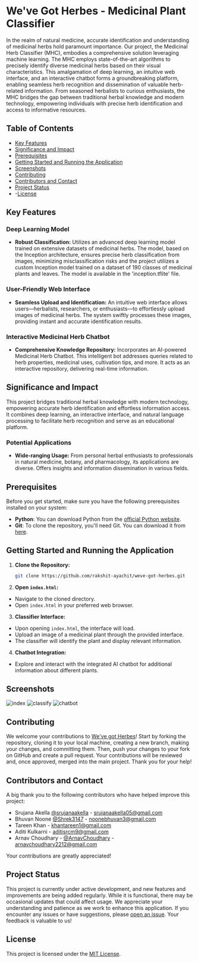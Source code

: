 # We've Got Herbes - Medicinal Plant Classifier

In the realm of natural medicine, accurate identification and understanding of medicinal herbs hold paramount importance. Our project, the Medicinal Herb Classifier (MHC), embodies a comprehensive solution leveraging machine learning. The MHC employs state-of-the-art algorithms to precisely identify diverse medicinal herbs based on their visual characteristics. This amalgamation of deep learning, an intuitive web interface, and an interactive chatbot forms a groundbreaking platform, enabling seamless herb recognition and dissemination of valuable herb-related information. From seasoned herbalists to curious enthusiasts, the MHC bridges the gap between traditional herbal knowledge and modern technology, empowering individuals with precise herb identification and access to informative resources.

## Table of Contents

- [Key Features](#key-features)
- [Significance and Impact](#significance-and-impact)
- [Prerequisites](#prerequisites)
- [Getting Started and Running the Application](#getting-started-and-running-the-application)
- [Screenshots](#screenshots)
- [Contributing](#contributing)
- [Contributors and Contact](#contributors-and-contact)
- [Project Status](#project-status)
- -[License](#license)
  
## Key Features
### Deep Learning Model
- **Robust Classification:** Utilizes an advanced deep learning model trained on extensive datasets of medicinal herbs. The model, based on the Inception architecture, ensures precise herb classification from images, minimizing misclassification risks and the project utilizes a custom Inception model trained on a dataset of 190 classes of medicinal plants and leaves. The model is available in the 'inception.tflite' file.


### User-Friendly Web Interface
- **Seamless Upload and Identification:** An intuitive web interface allows users—herbalists, researchers, or enthusiasts—to effortlessly upload images of medicinal herbs. The system swiftly processes these images, providing instant and accurate identification results.

### Interactive Medicinal Herb Chatbot
- **Comprehensive Knowledge Repository:** Incorporates an AI-powered Medicinal Herb Chatbot. This intelligent bot addresses queries related to herb properties, medicinal uses, cultivation tips, and more. It acts as an interactive repository, delivering real-time information.

## Significance and Impact
This project bridges traditional herbal knowledge with modern technology, empowering accurate herb identification and effortless information access. It combines deep learning, an interactive interface, and natural language processing to facilitate herb recognition and serve as an educational platform.

### Potential Applications
- **Wide-ranging Usage:** From personal herbal enthusiasts to professionals in natural medicine, botany, and pharmacology, its applications are diverse. Offers insights and information dissemination in various fields.

## Prerequisites

Before you get started, make sure you have the following prerequisites installed on your system:

- **Python**: You can download Python from the [official Python website](https://www.python.org/downloads/).
- **Git**: To clone the repository, you'll need Git. You can download it from [here](https://git-scm.com/downloads).


## Getting Started and Running the Application

1. **Clone the Repository:**
   ```bash
   git clone https://github.com/rakshit-ayachit/weve-got-herbes.git

2. **Open `index.html`:**
- Navigate to the cloned directory.
- Open `index.html` in your preferred web browser.

3. **Classifier Interface:**
- Upon opening `index.html`, the interface will load.
- Upload an image of a medicinal plant through the provided interface.
- The classifier will identify the plant and display relevant information.

4. **Chatbot Integration:**
- Explore and interact with the integrated AI chatbot for additional information about different plants.

## Screenshots
![index](https://github.com/rakshit-ayachit/weve-got-herbes/assets/129822642/26882d6d-eaf9-4679-876b-5e650154bc51)
![classify](https://github.com/rakshit-ayachit/weve-got-herbes/assets/129822642/f9a31291-cd9a-4cca-84f5-fed2e92dc801)
![chatbot](https://github.com/rakshit-ayachit/weve-got-herbes/assets/129822642/608824ba-c8ba-4878-b4c8-1de6fb9ce65b)



## Contributing

 We welcome your contributions to [We've got Herbes](#https://github.com/rakshit-ayachit/weve-got-herbes)! Start by forking the repository, cloning it to your local machine, creating a new branch, making your changes, and committing them. Then, push your changes to your fork on GitHub and create a pull request. Your contributions will be reviewed and, once approved, merged into the main project. Thank you for your help!

## Contributors and Contact

A big thank you to the following contributors who have helped improve this project:

- Srujana Akella [@srujanaakella](https://github.com/srujanaakella) - [srujanaakella05@gmail.com](#mailto:srujanaakella05@gmail.com)
- Bhuvan Noone [@Shrek3147](https://github.com/Shrek3147) - [noonebhuvan3@gmail.com](#mailto:noonebhuvan3@gmail.com)
- Tareen Khan - [khantareen1@gmail.com](#mailto:khantareen1@gmail.com)
- Aditi Kulkarni - [aditisrcm9@gmail.com](#mailto:aditisrcm9@gmail.com)
- Arnav Choudhary - [@ArnavChoudhary](#ArnavChoudhary) - [arnavchoudhary2212@gmail.com](#mailto:arnavchoudhary2212@gmail.com)

Your contributions are greatly appreciated!

## Project Status

This project is currently under active development, and new features and improvements are being added regularly. While it is functional, there may be occasional updates that could affect usage. We appreciate your understanding and patience as we work to enhance this application. If you encounter any issues or have suggestions, please [open an issue](https://github.com/rakshit-ayachit/weve-got-herbes/issues). Your feedback is valuable to us!


## License

This project is licensed under the [MIT License](LICENSE).


       


